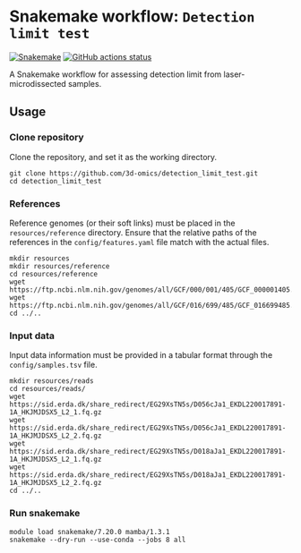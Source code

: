# Snakemake workflow: `Detection limit test`

[![Snakemake](https://img.shields.io/badge/snakemake-≥6.3.0-brightgreen.svg)](https://snakemake.github.io)
[![GitHub actions status](https://github.com/<owner>/<repo>/workflows/Tests/badge.svg?branch=main)](https://github.com/<owner>/<repo>/actions?query=branch%3Amain+workflow%3ATests)


A Snakemake workflow for assessing detection limit from laser-microdissected samples.

## Usage

### Clone repository
Clone the repository, and set it as the working directory.

```
git clone https://github.com/3d-omics/detection_limit_test.git
cd detection_limit_test
```

### References
Reference genomes (or their soft links) must be placed in the `resources/reference` directory. Ensure that the relative paths of the references in the `config/features.yaml` file match with the actual files.

```
mkdir resources
mkdir resources/reference
cd resources/reference
wget https://ftp.ncbi.nlm.nih.gov/genomes/all/GCF/000/001/405/GCF_000001405.40_GRCh38.p14/GCF_000001405.40_GRCh38.p14_genomic.fna.gz
wget https://ftp.ncbi.nlm.nih.gov/genomes/all/GCF/016/699/485/GCF_016699485.2_bGalGal1.mat.broiler.GRCg7b/GCF_016699485.2_bGalGal1.mat.broiler.GRCg7b_genomic.fna.gz
cd ../..
```

### Input data
Input data information must be provided in a tabular format through the `config/samples.tsv` file.

```
mkdir resources/reads
cd resources/reads/
wget https://sid.erda.dk/share_redirect/EG29XsTN5s/D056cJa1_EKDL220017891-1A_HKJMJDSX5_L2_1.fq.gz
wget https://sid.erda.dk/share_redirect/EG29XsTN5s/D056cJa1_EKDL220017891-1A_HKJMJDSX5_L2_2.fq.gz
wget https://sid.erda.dk/share_redirect/EG29XsTN5s/D018aJa1_EKDL220017891-1A_HKJMJDSX5_L2_1.fq.gz
wget https://sid.erda.dk/share_redirect/EG29XsTN5s/D018aJa1_EKDL220017891-1A_HKJMJDSX5_L2_2.fq.gz
cd ../..
```

### Run snakemake

```
module load snakemake/7.20.0 mamba/1.3.1
snakemake --dry-run --use-conda --jobs 8 all
```
